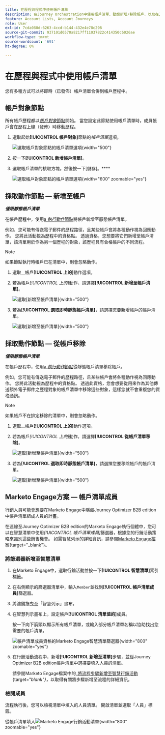 ```yaml
---
title: 在歷程與程式中使用帳戶清單
description: 在Journey Orchestration中使用帳戶清單、動態新增/移除帳戶，以及在Journey Optimizer B2B edition中篩選Marketo Engage智慧清單。
feature: Account Lists, Account Journeys
role: User
exl-id: 7cda080d-6263-4ccd-b144-432e4e78c298
source-git-commit: 937101d6570a8217ff11037822c414350c6026ae
workflow-type: tm+mt
source-wordcount: '691'
ht-degree: 0%

---
```


# 在歷程與程式中使用帳戶清單

您有多種方式可以將即時（已發佈）帳戶清單合併到帳戶歷程中。

## 帳戶對象節點

所有帳戶歷程都以&#x200B;[_帳戶對象_&#x200B;節點](../journeys/account-audience-nodes.md)開始。 當您設定此節點使用帳戶清單時，成員帳戶會在歷程上線（發佈）時移動歷程。

1. 選取起始&#x200B;**[!UICONTROL 帳戶對象]**&#x200B;節點的&#x200B;_帳戶清單_&#x200B;選項。

   ![選取帳戶對象節點的帳戶清單選項](../journeys/assets/node-audience-account-list.png){width="500"}

1. 按一下&#x200B;**[!UICONTROL 新增帳戶清單]**。

1. 選取帳戶清單的核取方塊，然後按一下[儲存]。****

   ![選取帳戶對象節點的帳戶清單選項](../journeys/assets/node-audience-account-list-select-dialog.png){width="600" zoomable="yes"}

## 採取動作節點 — 新增至帳戶

**_僅限靜態帳戶清單_**

在帳戶歷程中，使用[a _執行動作_&#x200B;節點](../journeys/action-nodes.md)將帳戶新增至靜態帳戶清單。

例如，您可能有傳送電子郵件的歷程路徑，且某些帳戶會將各種動作視為回應動作。 您將此活動視為歷程中的資格點。 透過資格，您想要將它們新增至帳戶清單，該清單用於作為另一個歷程的對象，該歷程具有合格帳戶的不同流程。

>[!NOTE]
>
>如果節點執行時帳戶已在清單中，則會忽略動作。

1. 選取&#x200B;__&#x200B;帳戶&#x200B;**[!UICONTROL 上的]**&#x200B;動作選項。

1. 若為帳戶&#x200B;_[!UICONTROL 上的]_&#x200B;動作，請選擇&#x200B;**[!UICONTROL 新增至帳戶清單]**。

   ![選取[新增至帳戶清單]](../journeys/assets/node-action-account-add-to-account-list.png){width="500"}

1. 若為&#x200B;**[!UICONTROL 選取即時靜態帳戶清單]**，請選擇您要新增帳戶的帳戶清單。

   ![選取[新增至帳戶清單]](../journeys/assets/node-action-account-add-to-account-list-select.png){width="500"}

## 採取動作節點 — 從帳戶移除

**_僅限靜態帳戶清單_**

在帳戶歷程中，使用[a _執行動作_&#x200B;節點](../journeys/action-nodes.md)從靜態帳戶清單移除帳戶。

例如，您可能有傳送電子郵件的歷程路徑，且某些帳戶會將各種動作視為回應動作。 您將此活動視為歷程中的資格點。 透過此資格，您會想要從用來作為其他傳送額外電子郵件之歷程對象的帳戶清單中移除這些對象，這樣您就不會重複您的資格通訊。

>[!NOTE]
>
>如果帳戶不在排定移除的清單中，則會忽略動作。

1. 選取&#x200B;__&#x200B;帳戶&#x200B;**[!UICONTROL 上的]**&#x200B;動作選項。

1. 若為帳戶&#x200B;_[!UICONTROL 上的]_&#x200B;動作，請選擇&#x200B;**[!UICONTROL 從帳戶清單移除]**。

   ![選取[新增至帳戶清單]](../journeys/assets/node-action-account-remove-from-account-list.png){width="500"}

1. 若為&#x200B;**[!UICONTROL 選取即時靜態帳戶清單]**，請選擇您要移除帳戶的帳戶清單。

   ![選取[新增至帳戶清單]](../journeys/assets/node-action-account-remove-from-account-list-select.png){width="500"}

## Marketo Engage方案 — 帳戶清單成員

行銷人員可能會想要在Marketo Engage中隱藏Journey Optimizer B2B edition中帳戶清單組成人員的計畫。

在連線至Journey Optimizer B2B edition的Marketo Engage執行個體中，您可以在智慧清單中使用&#x200B;_[!UICONTROL 帳戶清單成員]_&#x200B;篩選器，根據您的行銷活動策略來識別這些銷售機會。 如需智慧列示的詳細資訊，請參閱[Marketo Engage檔案](https://experienceleague.adobe.com/en/docs/marketo/using/product-docs/core-marketo-concepts/smart-lists-and-static-lists/understanding-smart-lists){target="_blank"}。

### 將篩選器新增至智慧清單

1. 在Marketo Engage中，選取行銷活動並按一下&#x200B;**[!UICONTROL 智慧清單]**&#x200B;索引標籤。

1. 在右側顯示的篩選器清單中，輸入`Member`並找到&#x200B;**[!UICONTROL 帳戶清單成員]**&#x200B;篩選器。

1. 將濾鏡拖曳至「智慧列示」畫布。

1. 在智慧列示畫布上，設定帳戶&#x200B;**[!UICONTROL 清單值的]**&#x200B;成員。

   按一下向下箭頭以顯示所有帳戶清單，或輸入部分帳戶清單名稱以協助找出您需要的帳戶清單。

   ![帳戶清單成員資格的Marketo Engage智慧清單篩選器](./assets/account-lists-marketo-engage-smart-list.png){width="800" zoomable="yes"}

1. 在行銷活動流程中，新增&#x200B;**[!UICONTROL 新增至清單]**&#x200B;步驟，並從Journey Optimizer B2B edition帳戶清單中選擇要填入人員的清單。

   請參閱Marketo Engage檔案中的&#x200B;_[將流程步驟新增至智慧行銷活動](https://experienceleague.adobe.com/en/docs/marketo/using/product-docs/core-marketo-concepts/smart-campaigns/flow-actions/add-a-flow-step-to-a-smart-campaign){target="_blank"}_，以取得有關將步驟新增至流程的詳細資訊。

### 檢閱成員

流程執行後，您可以檢視清單中填入的人員清單。 開啟清單並選取「人員」標籤。

從帳戶清單填入![Marketo Engage行銷活動清單](./assets/account-lists-marketo-engage-smart-list-people.png){width="800" zoomable="yes"}
